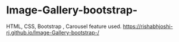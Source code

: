 # Image-Gallery-bootstrap-
HTML, CSS, Bootstrap , Carousel feature used. 
https://rishabhjoshi-rj.github.io/Image-Gallery-bootstrap-/
